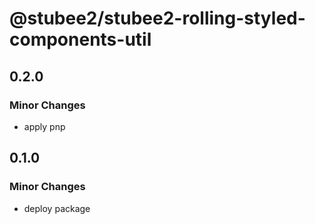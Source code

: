 # @stubee2/stubee2-rolling-styled-components-util

## 0.2.0

### Minor Changes

- apply pnp

## 0.1.0

### Minor Changes

- deploy package

